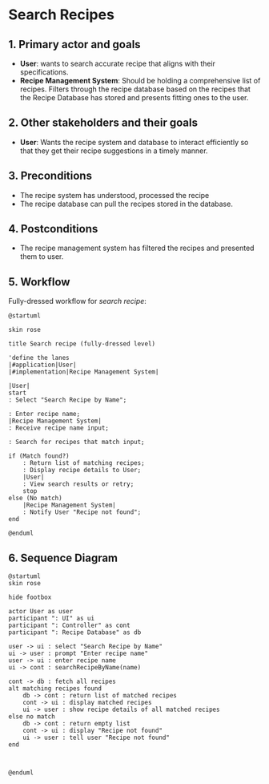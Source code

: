 # Search Recipes

## 1. Primary actor and goals
* __User__: wants to search accurate recipe that aligns with their specifications.
* __Recipe Management System__:  Should be holding a comprehensive list of recipes. Filters through the recipe database based on the recipes that the Recipe Database has stored and presents fitting ones to the user.


## 2. Other stakeholders and their goals

* __User__: Wants the recipe system and database to interact efficiently so that they get their recipe suggestions in a timely manner.



## 3. Preconditions

* The recipe system has understood, processed the recipe
* The recipe database can pull the recipes stored in the database.

## 4. Postconditions

* The recipe management system has filtered the recipes and presented them to user.


## 5. Workflow

Fully-dressed workflow for _search recipe_:

```plantuml
@startuml

skin rose

title Search recipe (fully-dressed level)

'define the lanes
|#application|User|
|#implementation|Recipe Management System|

|User|
start
: Select "Search Recipe by Name";

: Enter recipe name;
|Recipe Management System|
: Receive recipe name input;

: Search for recipes that match input;

if (Match found?)
    : Return list of matching recipes;
    : Display recipe details to User;
    |User|
    : View search results or retry;
    stop
else (No match)
    |Recipe Management System|
    : Notify User "Recipe not found";
end

@enduml
```

## 6. Sequence Diagram

```plantuml
@startuml
skin rose

hide footbox

actor User as user
participant ": UI" as ui
participant ": Controller" as cont
participant ": Recipe Database" as db

user -> ui : select "Search Recipe by Name"
ui -> user : prompt "Enter recipe name"
user -> ui : enter recipe name
ui -> cont : searchRecipeByName(name)

cont -> db : fetch all recipes
alt matching recipes found
    db -> cont : return list of matched recipes
    cont -> ui : display matched recipes
    ui -> user : show recipe details of all matched recipes
else no match
    db -> cont : return empty list
    cont -> ui : display "Recipe not found"
    ui -> user : tell user "Recipe not found"
end



@enduml
```
